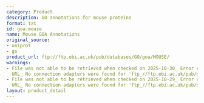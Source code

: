 ```yaml
---
category: Product
description: GO annotations for mouse proteins
format: txt
id: goa.mouse
name: Mouse GOA Annotations
original_source:
- uniprot
- go
product_url: ftp://ftp.ebi.ac.uk/pub/databases/GO/goa/MOUSE/
warnings:
- File was not able to be retrieved when checked on 2025-10-30_ Error connecting to
  URL_ No connection adapters were found for 'ftp_//ftp.ebi.ac.uk/pub/databases/GO/goa/MOUSE/'
- File was not able to be retrieved when checked on 2025-10-29_ Error connecting to
  URL_ No connection adapters were found for 'ftp_//ftp.ebi.ac.uk/pub/databases/GO/goa/MOUSE/'
layout: product_detail
---
```

